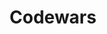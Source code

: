 ---
title: 'Codewars'
description: 'Improve your development skills by training with your peers on code kata that continuously challenge and push your coding practice.'
link: 'https://www.codewars.com/'
imageURL: 'https://res.cloudinary.com/dc6mrv5cb/image/upload/v1701193609/personal-resources/challenges/www.codewars.com__gxviap.png'
---